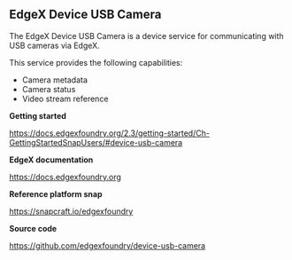 EdgeX Device USB Camera
---
The EdgeX Device USB Camera is a device service for communicating with USB cameras via EdgeX.

This service provides the following capabilities:
* Camera metadata
* Camera status
* Video stream reference

**Getting started**

https://docs.edgexfoundry.org/2.3/getting-started/Ch-GettingStartedSnapUsers/#device-usb-camera

**EdgeX documentation**

https://docs.edgexfoundry.org

**Reference platform snap**

https://snapcraft.io/edgexfoundry

**Source code**

https://github.com/edgexfoundry/device-usb-camera
